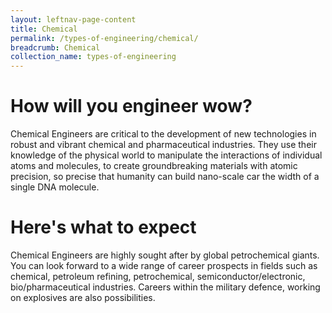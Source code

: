 ```yaml
---
layout: leftnav-page-content
title: Chemical
permalink: /types-of-engineering/chemical/
breadcrumb: Chemical
collection_name: types-of-engineering
---
```


# How will you engineer wow?

Chemical Engineers are critical to the development of new technologies in robust and vibrant chemical and pharmaceutical industries. They use their knowledge of the physical world to manipulate the interactions of individual atoms and molecules, to create groundbreaking materials with atomic precision, so precise that humanity can build nano-scale car the width of a single DNA molecule.

# Here's what to expect

Chemical Engineers are highly sought after by global petrochemical giants. You can look forward to a wide range of career prospects in fields such as chemical, petroleum refining, petrochemical, semiconductor/electronic, bio/pharmaceutical industries. Careers within the military defence, working on explosives are also possibilities.